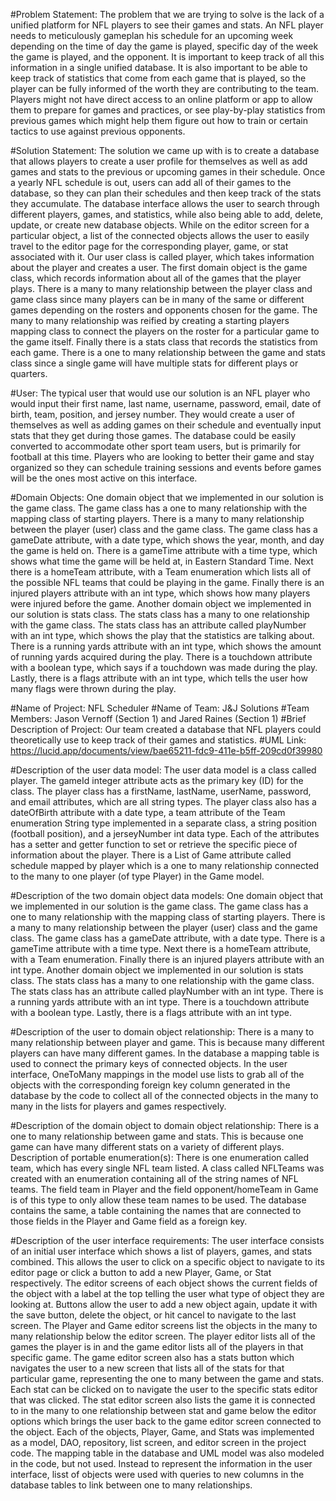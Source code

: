 #Problem Statement: 
The problem that we are trying to solve is the lack of a unified platform for NFL players to see their games and stats. An NFL player needs to meticulously gameplan his schedule for an upcoming week depending on the time of day the game is played, specific day of the week the game is played, and the opponent. It is important to keep track of all this information in a single unified database. It is also important to be able to keep track of statistics that come from each game that is played, so the player can be fully informed of the worth they are contributing to the team. Players might not have direct access to an online platform or app to allow them to prepare for games and practices, or see play-by-play statistics from previous games which might help them figure out how to train or certain tactics to use against previous opponents.

#Solution Statement: 
The solution we came up with is to create a database that allows players to create a user profile for themselves as well as add games and stats to the previous or upcoming games in their schedule. Once a yearly NFL schedule is out, users can add all of their games to the database, so they can plan their schedules and then keep track of the stats they accumulate. The database interface allows the user to search through different players, games, and statistics, while also being able to add, delete, update, or create new database objects. While on the editor screen for a particular object, a list of the connected objects allows the user to easily travel to the editor page for the corresponding player, game, or stat associated with it. Our user class is called player, which takes information about the player and creates a user. The first domain object is the game class, which records information about all of the games that the player plays. There is a many to many relationship between the player class and game class since many players can be in many of the same or different games depending on the rosters and opponents chosen for the game. The many to many relationship was reified by creating a starting players mapping class to connect the players on the roster for a particular game to the game itself. Finally there is a stats class that records the statistics from each game. There is a one to many relationship between the game and stats class since a single game will have multiple stats for different plays or quarters.

#User: 
The typical user that would use our solution is an NFL player who would input their first name, last name, username, password, email, date of birth, team, position, and jersey number. They would create a user of themselves as well as adding games on their schedule and eventually input stats that they get during those games. The database could be easily converted to accommodate other sport team users, but is primarily for football at this time. Players who are looking to better their game and stay organized so they can schedule training sessions and events before games will be the ones most active on this interface. 

#Domain Objects: 
One domain object that we implemented in our solution is the game class. The game class has a one to many relationship with the mapping class of starting players. There is a many to many relationship between the player (user) class and the game class. The game class has a gameDate attribute, with a date type, which shows the year, month, and day the game is held on. There is a gameTime attribute with a time type, which shows what time the game will be held at, in Eastern Standard Time. Next there is a homeTeam attribute, with a Team enumeration which lists all of the possible NFL teams that could be playing in the game. Finally there is an injured players attribute with an int type, which shows how many players were injured before the game. Another domain object we implemented in our solution is stats class. The stats class has a many to one relationship with the game class. The stats class has an attribute called playNumber with an int type, which shows the play that the statistics are talking about. There is a running yards attribute with an int type, which shows the amount of running yards acquired during the play. There is a touchdown attribute with a boolean type, which says if a touchdown was made during the play. Lastly, there is a flags attribute with an int type, which tells the user how many flags were thrown during the play. 

#Name of Project: 
NFL Scheduler
#Name of Team: 
J&J Solutions
#Team Members:
 Jason Vernoff (Section 1) and Jared Raines (Section 1)
#Brief Description of Project: 
Our team created a database that NFL players could theoretically use to keep track of their games and statistics. 
#UML Link: 
https://lucid.app/documents/view/bae65211-fdc9-411e-b5ff-209cd0f39980



#Description of the user data model: 
The user data model is a class called player. The gameId integer attribute acts as the primary key (ID) for the class. The player class has a firstName, lastName, userName, password, and email attributes, which are all string types. The player class also has a dateOfBirth attribute with a date type, a team attribute of the Team enumeration String type implemented in a separate class, a string position (football position), and a jerseyNumber int data type. Each of the attributes has a setter and getter function to set or retrieve the specific piece of information about the player. There is a List of Game attribute called schedule mapped by player which is a one to many relationship connected to the many to one player (of type Player) in the Game model.

#Description of the two domain object data models: 
One domain object that we implemented in our solution is the game class. The game class has a one to many relationship with the mapping class of starting players. There is a many to many relationship between the player (user) class and the game class. The game class has a gameDate attribute, with a date type. There is a gameTime attribute with a time type. Next there is a homeTeam attribute, with a Team enumeration. Finally there is an injured players attribute with an int type. Another domain object we implemented in our solution is stats class. The stats class has a many to one relationship with the game class. The stats class has an attribute called playNumber with an int type. There is a running yards attribute with an int type. There is a touchdown attribute with a boolean type. Lastly, there is a flags attribute with an int type. 

#Description of the user to domain object relationship: 
There is a many to many relationship between player and game. This is because many different players can have many different games. In the database a mapping table is used to connect the primary keys of connected objects. In the user interface, OneToMany mappings in the model use lists to grab all of the objects with the corresponding foreign key column generated in the database by the code to collect all of the connected objects in the many to many in the lists for players and games respectively.

#Description of the domain object to domain object relationship: 
There is a one to many relationship between game and stats. This is because one game can have many different stats on a variety of different plays. 
Description of portable enumeration(s): 
There is one enumeration called team, which has every single NFL team listed. A class called NFLTeams was created with an enumeration containing all of the string names of NFL teams. The field team in Player and the field opponent/homeTeam in Game is of this type to only allow these team names to be used. The database contains the same, a table containing the names that are connected to those fields in the Player and Game field as a foreign key.

#Description of the user interface requirements: 
	The user interface consists of an initial user interface which shows a list of players, games, and stats combined. This allows the user to click on a specific object to navigate to its editor page or click a button to add a new Player, Game, or Stat respectively. The editor screens of each object shows the current fields of the object with a label at the top telling the user what type of object they are looking at. Buttons allow the user to add a new object again, update it with the save button, delete the object, or hit cancel to navigate to the last screen. The Player and Game editor screens list the objects in the many to many relationship below the editor screen. The player editor lists all of the games the player is in and the game editor lists all of the players in that specific game. The game editor screen also has a stats button which navigates the user to a new screen that lists all of the stats for that particular game, representing the one to many between the game and stats. Each stat can be clicked on to navigate the user to the specific stats editor that was clicked. The stat editor screen also lists the game it is connected to in the many to one relationship between stat and game below the editor options which brings the user back to the game editor screen connected to the object. Each of the objects, Player, Game, and Stats was implemented as a model, DAO, repository, list screen, and editor screen in the project code. The mapping table in the database and UML model was also modeled in the code, but not used. Instead to represent the information in the user interface, lisst of objects were used with queries to new columns in the database tables to link between one to many relationships. 
